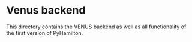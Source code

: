 # Venus backend

This directory contains the VENUS backend as well as all functionality of the first version of PyHamilton.
